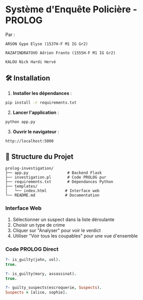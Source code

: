 # Système d'Enquête Policière - PROLOG

Par : 

    ARSON Gype Elyse (1537H-F M1 IG Gr2)

    RAZAFINDRATOVO Adrien Franto (1555H-F M1 IG Gr2) 

    KALOU Nick Hardi Hervé



## 🛠 Installation

1. **Installer les dépendances** :
```bash
pip install -r requirements.txt
```

2. **Lancer l'application** :
```bash
python app.py
```

3. **Ouvrir le navigateur** :
```
http://localhost:5000
```

## 📁 Structure du Projet

```
prolog-investigation/
├── app.py                 # Backend Flask
├── investigation.pl       # Code PROLOG pur
├── requirements.txt       # Dépendances Python
├── templates/
│   └── index.html        # Interface web
└── README.md             # Documentation
```


### Interface Web
1. Sélectionner un suspect dans la liste déroulante
2. Choisir un type de crime
3. Cliquer sur "Analyser" pour voir le verdict
4. Utiliser "Voir tous les coupables" pour une vue d'ensemble

### Code PROLOG Direct
```prolog
?- is_guilty(john, vol).
true.

?- is_guilty(mary, assassinat).
true.

?- guilty_suspects(escroquerie, Suspects).
Suspects = [alice, sophie].
```

